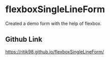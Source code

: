 # flexboxSingleLineForm

Created a demo form with the help of flexbox.

## Github Link 

https://ritik98.github.io/flexboxSingleLineForm/
